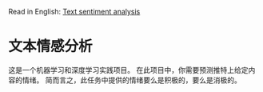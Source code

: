 Read in English: [Text sentiment analysis](README.md)
# 文本情感分析
这是一个机器学习和深度学习实践项目。 在此项目中，你需要预测推特上给定内容的情绪。 简而言之，此任务中提供的情绪要么是积极的，要么是消极的。
